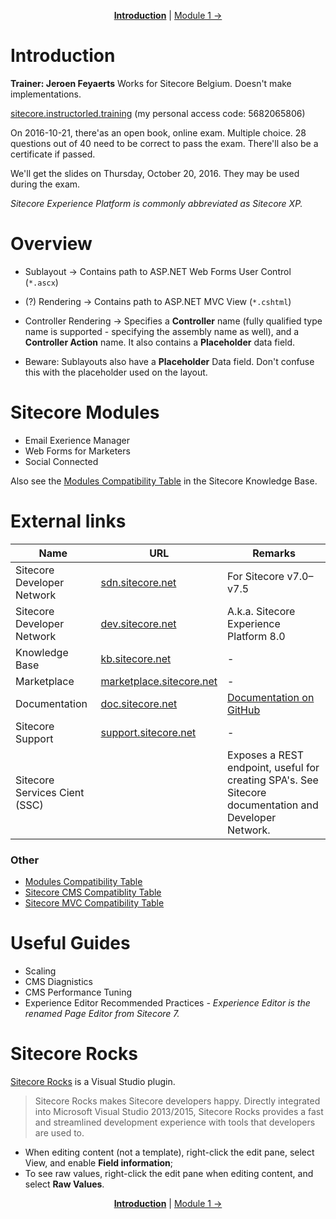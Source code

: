 ﻿<p align="center">
    <strong><a href="#">Introduction</a></strong> | <a href="module-1.md">Module 1 →</a>
</p>

# Introduction

**Trainer: Jeroen Feyaerts** Works for Sitecore Belgium. Doesn't make implementations.

[sitecore.instructorled.training][1] (my personal access code: 5682065806)

On 2016-10-21, there'as an open book, online exam. Multiple choice. 28 questions out of 40 need to be correct to pass
the exam. There'll also be a certificate if passed.

We'll get the slides on Thursday, October 20, 2016. They may be used during the exam.

*Sitecore Experience Platform is commonly abbreviated as Sitecore XP.*

# Overview

* Sublayout -> Contains path to ASP.NET Web Forms User Control (`*.ascx`)
* (?) Rendering -> Contains path to ASP.NET MVC View (`*.cshtml`)
* Controller Rendering -> Specifies a **Controller** name (fully qualified type name is supported - specifying the
  assembly name as well), and a **Controller Action** name. It also contains a **Placeholder** data field.

* Beware: Sublayouts also have a **Placeholder** Data field. Don't confuse this with the placeholder used on the layout.

# Sitecore Modules

* Email Exerience Manager
* Web Forms for Marketers
* Social Connected

Also see the [Modules Compatibility Table][7] in the Sitecore Knowledge Base.

# External links

| Name                        | URL                           | Remarks                                 |
|-----------------------------|-------------------------------|-----------------------------------------|
| Sitecore Developer Network  | [sdn.sitecore.net][2]         | For Sitecore v7.0–v7.5                  |
| Sitecore Developer Network  | [dev.sitecore.net][3]         | A.k.a. Sitecore Experience Platform 8.0 |   
| Knowledge Base              | [kb.sitecore.net][4]          | -                                       |
| Marketplace                 | [marketplace.sitecore.net][5] | -                                       |
| Documentation               | [doc.sitecore.net][6]         | [Documentation on GitHub][7]            |
| Sitecore Support            | [support.sitecore.net][8]     | - |
| Sitecore Services Cient (SSC) | | Exposes a REST endpoint, useful for creating SPA's. See Sitecore documentation and Developer Network. |

### Other

* [Modules Compatibility Table][7]
* [Sitecore CMS Compatiblity Table][9]
* [Sitecore MVC Compatibility Table][10]

# Useful Guides

* Scaling
* CMS Diagnistics
* CMS Performance Tuning
* Experience Editor Recommended Practices *- Experience Editor is the renamed Page Editor from Sitecore 7.*

# Sitecore Rocks

[Sitecore Rocks][11] is a Visual Studio plugin.

> Sitecore Rocks makes Sitecore developers happy. Directly integrated into Microsoft Visual Studio 2013/2015, Sitecore
> Rocks provides a fast and streamlined development experience with tools that developers are used to.

* When editing content (not a template), right-click the edit pane, select View, and enable **Field information**;
* To see raw values, right-click the edit pane when editing content, and select **Raw Values**.

[1]: https://sitecore.instructorled.training
[2]: https://sdn.sitecore.net
[3]: https://dev.sitecore.net
[4]: https://kb.sitecore.net
[5]: https://marketplace.sitecore.net
[6]: https://doc.sitecore.net
[7]: https://kb.sitecore.net/articles/541788
[8]: http://support.sitecore.net
[9]: https://kb.sitecore.net/articles/087164
[10]: https://kb.sitecore.net/articles/522918
[11]: https://visualstudiogallery.msdn.microsoft.com/44a26c88-83a7-46f6-903c-5c59bcd3d35b

<p align="center">
    <strong><a href="#">Introduction</a></strong> | <a href="module-1.md">Module 1 →</a>
</p>
